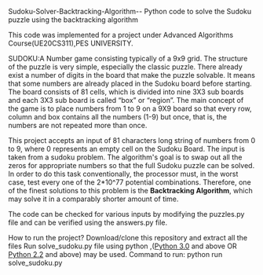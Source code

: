 Sudoku-Solver-Backtracking-Algorithm--
Python code to solve the Sudoku puzzle using the backtracking algorithm

This code was implemented for a project under Advanced Algorithms Course(UE20CS311),PES UNIVERSITY.

SUDOKU:A Number game consisting typically of a 9x9 grid.
The structure of the puzzle is very simple, especially the classic puzzle. There already exist a number of digits in the board that make the puzzle solvable. It means that some numbers are already placed in the Sudoku board before starting. The board consists of 81 cells, which is divided into nine 3X3 sub boards and each 3X3 sub board is called “box” or “region”. The main concept of the game is to place numbers from 1 to 9 on a 9X9 board so that every row, column and box contains all the numbers (1-9) but once, that is, the numbers are not repeated more than once. 


This project accepts an input of 81 characters long string of numbers from 0 to 9, where 0 represents an empty cell on the Sudoku Board. The input is taken from a sudoku problem. The algorithm's goal is to swap out all the zeros for appropriate numbers so that the full Sudoku puzzle can be solved. In order to do this task conventionally, the processor must, in the worst case, test every one of the 2*10^77 potential combinations. Therefore, one of the finest solutions to this problem is the **Backtracking Algorithm**, which may solve it in a comparably shorter amount of time.

The code can be checked for various inputs by modifying the puzzles.py file and can be verified using the answers.py file.

How to run the project?
Download/clone this repository and extract all the files
Run solve_sudoku.py file using python ,([Python 3.0](https://www.python.org/download/releases/3.0/) and above OR [Python 2.2](https://www.python.org/download/releases/2.2/) and above) may be used.
Command to run:
python run solve_sudoku.py
